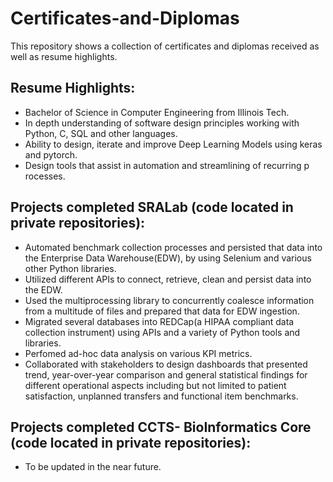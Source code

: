 # Certificates-and-Diplomas
This repository shows a collection of certificates and diplomas received as well as resume highlights.

## Resume Highlights:
- Bachelor of Science in Computer Engineering from Illinois Tech. 
- In depth understanding of software design principles working with Python, C, SQL and other languages.
- Ability to design, iterate and improve Deep Learning Models using keras and pytorch.
- Design tools that assist in automation and streamlining of recurring p
rocesses.

## Projects completed SRALab (code located in private repositories):
- Automated benchmark collection processes and persisted that data into the Enterprise Data Warehouse(EDW), by using Selenium and various other Python libraries.
- Utilized different APIs to connect, retrieve, clean and persist data into the EDW.
- Used the multiprocessing library to concurrently coalesce information from a multitude of files and prepared that data for EDW ingestion.
- Migrated several databases into REDCap(a HIPAA compliant data collection instrument) using APIs and a variety of Python tools and libraries.
- Perfomed ad-hoc data analysis on various KPI metrics. 
- Collaborated with stakeholders to design dashboards that presented trend, year-over-year comparison and general statistical findings for different operational aspects including but not limited to patient satisfaction, unplanned transfers and functional item benchmarks.
## Projects completed CCTS- BioInformatics Core (code located in private repositories):
- To be updated in the near future.